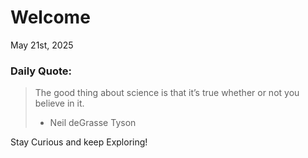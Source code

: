 # Welcome

May 21st, 2025

### Daily Quote:
> The good thing about science is that it’s true whether or not you believe in it.
> 	- Neil deGrasse Tyson

Stay Curious and keep Exploring!
